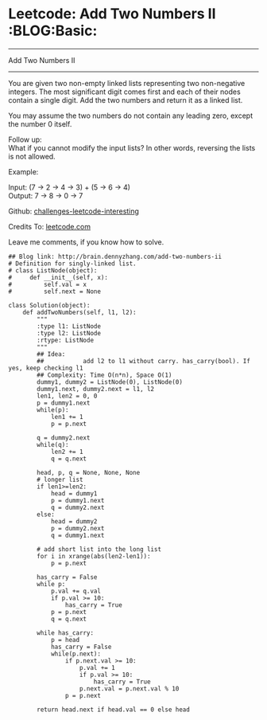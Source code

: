 # Leetcode: Add Two Numbers II     :BLOG:Basic:


---

Add Two Numbers II  

---

You are given two non-empty linked lists representing two non-negative integers. The most significant digit comes first and each of their nodes contain a single digit. Add the two numbers and return it as a linked list.  

You may assume the two numbers do not contain any leading zero, except the number 0 itself.  

Follow up:  
What if you cannot modify the input lists? In other words, reversing the lists is not allowed.  

Example:  

Input: (7 -> 2 -> 4 -> 3) + (5 -> 6 -> 4)  
Output: 7 -> 8 -> 0 -> 7  

Github: [challenges-leetcode-interesting](https://github.com/DennyZhang/challenges-leetcode-interesting/tree/master/add-two-numbers-ii)  

Credits To: [leetcode.com](https://leetcode.com/problems/add-two-numbers-ii/description/)  

Leave me comments, if you know how to solve.  

    ## Blog link: http://brain.dennyzhang.com/add-two-numbers-ii
    # Definition for singly-linked list.
    # class ListNode(object):
    #     def __init__(self, x):
    #         self.val = x
    #         self.next = None
    
    class Solution(object):
        def addTwoNumbers(self, l1, l2):
            """
            :type l1: ListNode
            :type l2: ListNode
            :rtype: ListNode
            """
            ## Idea:
            ##           add l2 to l1 without carry. has_carry(bool). If yes, keep checking l1
            ## Complexity: Time O(n*n), Space O(1)
            dummy1, dummy2 = ListNode(0), ListNode(0)
            dummy1.next, dummy2.next = l1, l2
            len1, len2 = 0, 0
            p = dummy1.next
            while(p):
                len1 += 1
                p = p.next
    
            q = dummy2.next
            while(q):
                len2 += 1
                q = q.next
    
            head, p, q = None, None, None
            # longer list
            if len1>=len2:
                head = dummy1
                p = dummy1.next
                q = dummy2.next
            else:
                head = dummy2
                p = dummy2.next
                q = dummy1.next
    
            # add short list into the long list
            for i in xrange(abs(len2-len1)):
                p = p.next
    
            has_carry = False
            while p:
                p.val += q.val
                if p.val >= 10:
                    has_carry = True
                p = p.next
                q = q.next
    
            while has_carry:
                p = head
                has_carry = False
                while(p.next):
                    if p.next.val >= 10:
                        p.val += 1
                        if p.val >= 10:
                            has_carry = True
                        p.next.val = p.next.val % 10
                    p = p.next
    
            return head.next if head.val == 0 else head